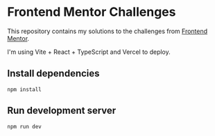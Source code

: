 # Frontend Mentor Challenges

This repository contains my solutions to the challenges from [Frontend Mentor](https://www.frontendmentor.io/challenges).

I'm using Vite + React + TypeScript and Vercel to deploy.

## Install dependencies

```
npm install
```

## Run development server

```
npm run dev
```
